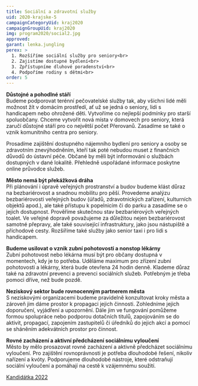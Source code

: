 ```yaml
---
title: Sociální a zdravotní služby
uid: 2020-krajske-5
campaignCategoryUid: kraj2020
campaignGroupUid: kraj2020
img: program2020/social2.jpg
approved:
garant: lenka.jungling
perex: >
  1. Rozšíříme sociální služby pro seniory<br>
  2. Zajistíme dostupné bydlení<br>
  3. Zpřístupníme dluhové poradenství<br>
  4. Podpoříme rodiny s dětmi<br>
order: 5
---
```


**Důstojné a pohodlné stáří** <br>
Budeme podporovat terénní pečovatelské služby tak, aby všichni lidé měli možnost žít v domácím prostředí, ať už se jedná o seniory, lidi s handicapem nebo ohrožené děti. Vytvoříme co nejlepší podmínky pro starší spoluobčany. Chceme vytvořit nová místa v domovech pro seniory, která zaručí důstojné stáří pro co největší počet Přerovanů. Zasadíme se také o vznik komunitního centra pro seniory.

Prosadíme zajištění dostupného nájemního bydlení pro seniory a osoby se zdravotním znevýhodněním, kteří tak poté nebudou muset z finančních důvodů do ústavní péče. Občané by měli být informováni o službách dostupných v dané lokalitě. Přehledně uspořádané informace poskytne online průvodce služeb.
 
**Město nemá být překážková dráha** <br>
Při plánování i úpravě veřejných prostranství a budov budeme klást důraz na bezbariérovost a snadnou mobilitu pro pěší. Provedeme analýzu bezbariérovosti veřejných budov (úřadů, zdravotnických zařízení, kulturních objektů apod.), ale také přístupu k popelnicím či do parku a zasadíme se o jejich dostupnost. Prověříme skutečnou stav bezbariérových veřejných toalet. Ve veřejné dopravě považujeme za důležitou nejen bezbariérovost samotné přepravy, ale také související infrastruktury, jako jsou nástupiště a příchodové cesty. Rozšíříme také služby jako senior taxi i pro lidi s handicapem. 
 
**Budeme usilovat o vznik zubní pohotovosti a nonstop lékárny** <br>
Zubní pohotovost nebo lékárna musí být pro občany dostupná v momentech, kdy je to potřeba. Uděláme maximum pro zřízení zubní pohotovosti a lékárny, která bude otevřena 24 hodin denně. Klademe důraz také na zdravotní prevenci a prevenci sociálních služeb. Potřebným je třeba pomoci dříve, než bude pozdě.  
 
**Neziskový sektor bude rovnocenným partnerem města** <br>
S neziskovými organizacemi budeme pravidelně konzultovat kroky města a zároveň jim dáme prostor k propagaci jejich činnosti. Zohledníme jejich doporučení, vyjádření a upozornění.
Dále jim ve fungování pomůžeme formou spolupráce nebo podporou dotačních titulů, zapojováním se do aktivit, propagací, zapojením zastupitelů či úředníků do jejich akcí a pomocí se sháněním adekvátních prostor pro činnost.

**Rovné zacházení a aktivní předcházení sociálnímu vyloučení** <br>
Město by mělo prosazovat rovné zacházení a aktivně předcházet sociálnímu vyloučení. Pro zajištění rovnoprávnosti je potřeba dlouhodobé řešení, nikoliv nařízení a kvóty. Podporujeme dlouhodobé nástroje, které odstraňují sociální vyloučení a pomáhají na cestě k vzájemnému soužití. 

[Kandidátka 2022](/volby/2020/krajske/)

